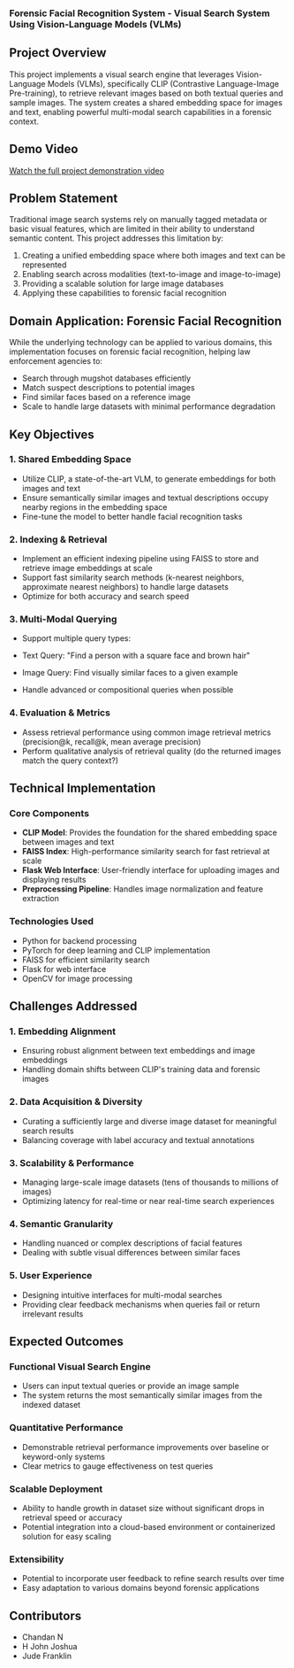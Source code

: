 ### Forensic Facial Recognition System - Visual Search System Using Vision-Language Models (VLMs)

## Project Overview

This project implements a visual search engine that leverages Vision-Language Models (VLMs), specifically CLIP (Contrastive Language-Image Pre-training), to retrieve relevant images based on both textual queries and sample images. The system creates a shared embedding space for images and text, enabling powerful multi-modal search capabilities in a forensic context.

## Demo Video

[Watch the full project demonstration video](https://drive.google.com/file/d/1-2LyCa_B0XFaASE60v784zsb7qqojdwK/view?usp=drive_link)

## Problem Statement

Traditional image search systems rely on manually tagged metadata or basic visual features, which are limited in their ability to understand semantic content. This project addresses this limitation by:

1. Creating a unified embedding space where both images and text can be represented
2. Enabling search across modalities (text-to-image and image-to-image)
3. Providing a scalable solution for large image databases
4. Applying these capabilities to forensic facial recognition


## Domain Application: Forensic Facial Recognition

While the underlying technology can be applied to various domains, this implementation focuses on forensic facial recognition, helping law enforcement agencies to:

- Search through mugshot databases efficiently
- Match suspect descriptions to potential images
- Find similar faces based on a reference image
- Scale to handle large datasets with minimal performance degradation


## Key Objectives

### 1. Shared Embedding Space

- Utilize CLIP, a state-of-the-art VLM, to generate embeddings for both images and text
- Ensure semantically similar images and textual descriptions occupy nearby regions in the embedding space
- Fine-tune the model to better handle facial recognition tasks


### 2. Indexing & Retrieval

- Implement an efficient indexing pipeline using FAISS to store and retrieve image embeddings at scale
- Support fast similarity search methods (k-nearest neighbors, approximate nearest neighbors) to handle large datasets
- Optimize for both accuracy and search speed


### 3. Multi-Modal Querying

- Support multiple query types:

- Text Query: "Find a person with a square face and brown hair"
- Image Query: Find visually similar faces to a given example
- Handle advanced or compositional queries when possible


### 4. Evaluation & Metrics

- Assess retrieval performance using common image retrieval metrics (precision@k, recall@k, mean average precision)
- Perform qualitative analysis of retrieval quality (do the returned images match the query context?)


## Technical Implementation

### Core Components

- **CLIP Model**: Provides the foundation for the shared embedding space between images and text
- **FAISS Index**: High-performance similarity search for fast retrieval at scale
- **Flask Web Interface**: User-friendly interface for uploading images and displaying results
- **Preprocessing Pipeline**: Handles image normalization and feature extraction


### Technologies Used

- Python for backend processing
- PyTorch for deep learning and CLIP implementation
- FAISS for efficient similarity search
- Flask for web interface
- OpenCV for image processing


## Challenges Addressed

### 1. Embedding Alignment

- Ensuring robust alignment between text embeddings and image embeddings
- Handling domain shifts between CLIP's training data and forensic images


### 2. Data Acquisition & Diversity

- Curating a sufficiently large and diverse image dataset for meaningful search results
- Balancing coverage with label accuracy and textual annotations


### 3. Scalability & Performance

- Managing large-scale image datasets (tens of thousands to millions of images)
- Optimizing latency for real-time or near real-time search experiences


### 4. Semantic Granularity

- Handling nuanced or complex descriptions of facial features
- Dealing with subtle visual differences between similar faces


### 5. User Experience

- Designing intuitive interfaces for multi-modal searches
- Providing clear feedback mechanisms when queries fail or return irrelevant results



## Expected Outcomes

### Functional Visual Search Engine

- Users can input textual queries or provide an image sample
- The system returns the most semantically similar images from the indexed dataset


### Quantitative Performance

- Demonstrable retrieval performance improvements over baseline or keyword-only systems
- Clear metrics to gauge effectiveness on test queries


### Scalable Deployment

- Ability to handle growth in dataset size without significant drops in retrieval speed or accuracy
- Potential integration into a cloud-based environment or containerized solution for easy scaling


### Extensibility

- Potential to incorporate user feedback to refine search results over time
- Easy adaptation to various domains beyond forensic applications


## Contributors

- Chandan N
- H John Joshua
- Jude Franklin

